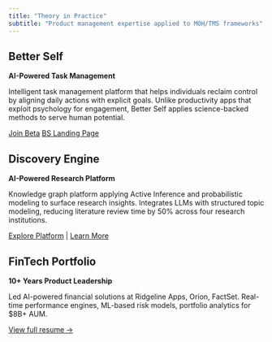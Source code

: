 ```yaml
---
title: "Theory in Practice"
subtitle: "Product management expertise applied to MOH/TMS frameworks"
---
```


## Better Self
**AI-Powered Task Management**

Intelligent task management platform that helps individuals reclaim control by aligning daily actions with explicit goals. Unlike productivity apps that exploit psychology for engagement, Better Self applies science-backed methods to serve human potential.

[Join Beta](https://forms.gle/vWQjArczhN5U4K167)
[BS Landing Page](https://betterself-app.com/)

## Discovery Engine
**AI-Powered Research Platform**

Knowledge graph platform applying Active Inference and probabilistic modeling to surface research insights. Integrates LLMs with structured topic modeling, reducing literature review time by 50% across four research institutions.

[Explore Platform](https://discovery.synthetix.institute/) | [Learn More](https://synthetix.institute/)

## FinTech Portfolio
**10+ Years Product Leadership**

Led AI-powered financial solutions at Ridgeline Apps, Orion, FactSet. Real-time performance engines, ML-based risk models, portfolio analytics for $8B+ AUM.

[View full resume →](#)